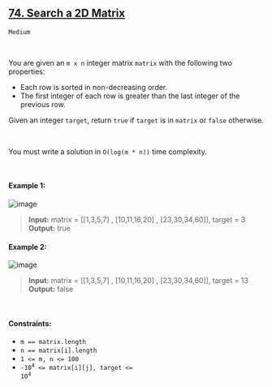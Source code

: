 ## [74. Search a 2D Matrix](https://leetcode.com/problems/search-a-2d-matrix/)

<code>Medium</code>

<br>

You are given an <code>m x n</code> integer matrix <code>matrix</code> with the following two properties:

- Each row is sorted in non-decreasing order.  
- The first integer of each row is greater than the last integer of the previous row.

Given an integer <code>target</code>, return <code>true</code> if <code>target</code> is in <code>matrix</code> or <code>false</code> otherwise.

<br>

You must write a solution in <code>O(log(m * n))</code> time complexity.

<br>

#### Example 1:

![image](https://github.com/LucasGPrudente/leetcode_problems/assets/165199182/8fb8ef98-bc07-497a-afef-f34b52af4178)
> __Input:__ matrix = [[1,3,5,7] , [10,11,16,20] , [23,30,34,60]], target = 3  
> __Output:__ true  

#### Example 2:

![image](https://github.com/LucasGPrudente/leetcode_problems/assets/165199182/50e85ffc-85d3-408a-9f79-e0824a36fc82)
> __Input:__ matrix = [[1,3,5,7] , [10,11,16,20] , [23,30,34,60]], target = 13  
> __Output:__ false  

<br>

#### Constraints:

- <code>m == matrix.length</code>
- <code>n == matrix[i].length</code>
- <code>1 <= m, n <= 100</code>
- <code>-10<sup>4</sup> <= matrix[i][j], target <= 10<sup>4</sup></code>
